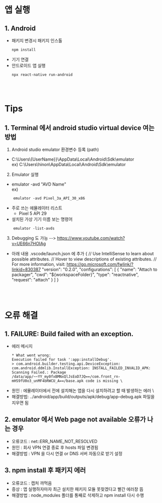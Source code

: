 # 앱 실행
## 1. Android
* 패키지 변경시 패키지 인스톨
    ```
    npm install
    ```
* 기기 연결
* 안드로이드 앱 실행
    ```
    npx react-native run-android
    ```

<br />
<br />

# Tips
## 1. Terminal 에서 android studio virtual device 여는 방법
1. Android studio emulator 환경변수 등록 (path)
* C:\Users\\{UserName}}\AppData\Local\Android\Sdk\emulator \
ex) C:\Users\hinon\AppData\Local\Android\Sdk\emulator
2. Emulator 실행
* emulator -avd "AVD Name" \
ex) 
```
    emulator -avd Pixel_3a_API_30_x86
```
* 주로 쓰는 에뮬레이터 리스트
    * Pixel 5 API 29
* 설치된 가상 기기 이름 보는 명령어
```
    emulator -list-avds
```

3. Debugging 도 가능 --> https://www.youtube.com/watch?v=UE66n7HOIAg
* 아래 내용 .vscode/launch.json 에 추가
{
    // Use IntelliSense to learn about possible attributes.
    // Hover to view descriptions of existing attributes.
    // For more information, visit: https://go.microsoft.com/fwlink/?linkid=830387
    "version": "0.2.0",
    "configurations": [
        {
            "name": "Attach to packager",
            "cwd": "${workspaceFolder}",
            "type": "reactnative",
            "request": "attach"
        }
    ]
}

<br />
<br />

# 오류 해결

## 1. FAILURE: Build failed with an exception.
* 에러 메시지
    ```
    * What went wrong:
    Execution failed for task ':app:installDebug'.
    > com.android.builder.testing.api.DeviceException: com.android.ddmlib.InstallException: INSTALL_FAILED_INVALID_APK: Scanning Failed.: Package /data/app/~~YY_my0fxBMNxQlJsEoD7JQ==/com.front_rn-mHS9fU0o3_unMF4bRWCU_A==/base.apk code is missing \
    ```
* 원인 : 에뮬레이터에서 전에 설치해논 앱을 다시 설치하려고 할 때 발생하는 에러 \
* 해결방법: ../android/app/build/outputs/apk/debug/app-debug.apk 파일을 지우면 됨

## 2. emulator 에서 Web page not available 오류가 나는 경우
* 오류코드 : net::ERR_NAME_NOT_RESOLVED
* 원인 : 회사 VPN 연결 종료 후 hosts 파일 변경됨
* 해결방법 : VPN 을 다시 연결 or DNS 서버 자동으로 받기 설정

## 3. npm install 후 패키지 에러
* 오류코드 : 캡처 까먹음
* 증상 : 앱 실행하자마자 최근 설치한 패키지 모듈 못찾겠다고 빨간 에러창 뜸
* 해결방법 : node_modules 폴더를 통째로 삭제하고 npm install 다시 수행
